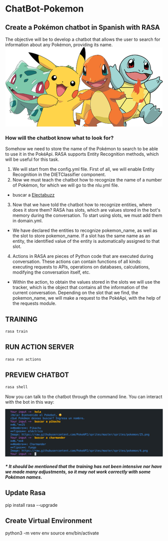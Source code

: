 # ChatBot-Pokemon

## Create a Pokémon chatbot in Spanish with RASA
The objective will be to develop a chatbot that allows the user to search for information about any Pokémon, providing its name.
[<img src="images/pokemon.png" width="600"/>](images/pokemon.png)

### How will the chatbot know what to look for?
Somehow we need to store the name of the Pokémon to search to be able to use it in the PokéApi. RASA supports Entity Recognition methods, which will be useful for this task.

1. We will start from the config.yml file. First of all, we will enable Entity Recognition in the DIETClassifier component.
2. Now we must teach the chatbot how to recognize the name of a number of Pokémon, for which we will go to the nlu.yml file.

- buscar a [Electabuzz](nombre_pokemon)  
3. Now that we have told the chatbot how to recognize entities, where does it store them? RASA has slots, which are values stored in the bot's memory during the conversation. To start using slots, we must add them in domain.yml.

* We have declared the entities to recognize pokemon_name, as well as the slot to store pokemon_name. If a slot has the same name as an entity, the identified value of the entity is automatically assigned to that slot.

4. Actions in RASA are pieces of Python code that are executed during conversation. These actions can contain functions of all kinds: executing requests to APIs, operations on databases, calculations, modifying the conversation itself, etc.

* Within the action, to obtain the values stored in the slots we will use the tracker, which is the object that contains all the information of the current conversation. Depending on the slot that we find, the pokemon_name, we will make a request to the PokéApi, with the help of the requests module.

## TRAINING
```python
rasa train
```
## RUN ACTION SERVER
```python
rasa run actions
```
## PREVIEW CHATBOT
```python
rasa shell
```
Now you can talk to the chatbot through the command line. You can interact with the bot in this way:

[<img src="images/test.png" width="600"/>](images/test.png)

##### * It should be mentioned that the training has not been intensive nor have we made many adjustments, so it may not work correctly with some Pokémon names.

## Update Rasa
pip install rasa --upgrade

## Create Virtual Environment 
python3 -m venv env
source env/bin/activate
